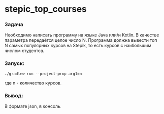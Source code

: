 # stepic_top_courses

### Задача

Необходимо написать программу на языке Java или/и Kotlin. 
В качестве параметра передаётся целое число N. 
Программа должна вывести топ N самых популярных курсов на Stepik, 
то есть курсов с наибольшим числом студентов.

### Запуск:

    ./gradlew run --project-prop arg1=n

где n - количество курсов.

### Вывод:
В формате json, в консоль.